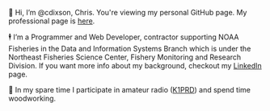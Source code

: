 :wave: Hi, I’m @cdixson, Chris. You're viewing my personal GitHub page. My professional page is [here](https://github.com/cdixson1).

:business_suit_levitating: I’m a Programmer and Web Developer, contractor supporting NOAA Fisheries in the Data and Information Systems Branch which is under the Northeast Fisheries Science Center, Fishery Monitoring and Research Division. If you want more info about my background, checkout my [LinkedIn](https://www.linkedin.com/in/cdixson/) page.

:toolbox: In my spare time I participate in amateur radio ([K1PRD](https://www.qrz.com/db/K1PRD)) and spend time woodworking.

<!---
CDixson1/CDixson1 is a ✨ special ✨ repository because its `README.md` (this file) appears on your GitHub profile.
You can click the Preview link to take a look at your changes.
--->
